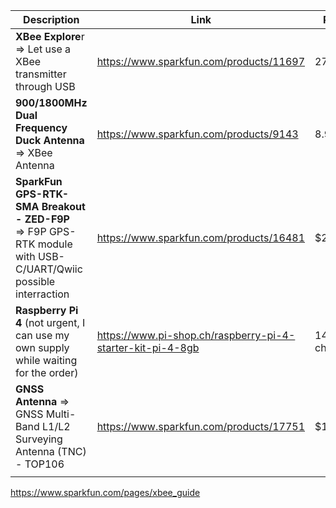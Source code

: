 | Description                                                  | **Link**                                                   | **Price**  | **Qty** |
| ------------------------------------------------------------ | ---------------------------------------------------------- | ---------- | ------- |
| **XBee Explore**r => Let use a XBee transmitter through USB  | https://www.sparkfun.com/products/11697                    | 27.95$     | 2       |
| **900/1800MHz Dual Frequency Duck Antenna**  => XBee Antenna | https://www.sparkfun.com/products/9143                     | 8.95$      | 2       |
| **SparkFun GPS-RTK-SMA Breakout - ZED-F9P**<br />=> F9P GPS-RTK module with USB-C/UART/Qwiic possible interraction | https://www.sparkfun.com/products/16481                    | $274.95    | 2       |
| **Raspberry Pi 4** (not urgent, I can use my own supply while waiting for the order) | https://www.pi-shop.ch/raspberry-pi-4-starter-kit-pi-4-8gb | 142.90 chf | 1       |
| **GNSS Antenna** => GNSS Multi-Band L1/L2 Surveying Antenna (TNC) - TOP106 | https://www.sparkfun.com/products/17751                    | $133.95    | 2       |
|                                                              |                                                            |            |         |

https://www.sparkfun.com/pages/xbee_guide